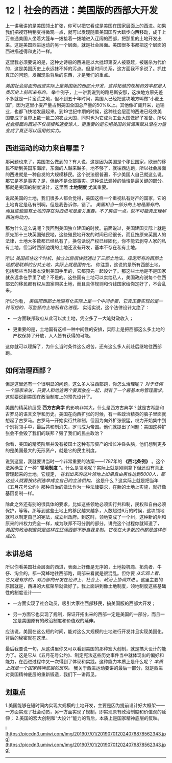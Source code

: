 # 12｜社会的西进：美国版的西部大开发

上一讲我讲的是美国领土扩张，你可以把它看成是美国在国家层面上的西进。如果我们把视野稍稍变得微观一点，就可以发现随着美国国界大踏步向西移动，成千上万普通美国人坐着大篷车一拨接着一拨地进入辽阔的西部，把那里的土地开发出来。这是美国西进运动的另一个层面，就是社会层面。美国很多书都把这个层面的西进描述得和史诗一样。

这里我必须要说的是，这种史诗般的西进是以大批印第安人被驱赶，被屠杀为代价的，这是美国历史上永远抹不掉的污点。但是时间关系，这方面我不多说了。抓住真正的问题，发掘现象背后的东西，才是我们的重点。

 *美国社会层面的西进实际上是美国版的西部大开发，这种拓殖的规模和效率都是人类历史上前所未有的。* 举个例子，上一讲我说到的路易斯安那，这块地方原先差不多就是一片蛮荒之地，但不到五十年时间，美国人已经把这块地方叫做“小麦王国”，因为这里小麦产量占到美国全国总产量的50%以上。其他像矿藏开采，运输业，也都飞快地发展起来。到19世纪中期的时候，这种社会层面的西进已经使美国变成了世界上数一数二的农业大国，同时也为它成为工业大国做好了准备。所以 *社会层面的西进不仅规模和速度惊人，更重要的是它把美国的资源秉赋从潜在力量变成了真正可以运用的实力。*

## 西进运动的动力来自哪里？

那问题也来了，美国怎么做到的？有人说，这是因为美国是个移民国家，欧洲的移民不断到美国东海岸，东面的人越来越多，地不够了，就往西边跑，所以社会层面的西进就是一种自发的大规模移民。这个说法很普遍，不少美国人自己就这么说。那它是不是事实？是，但绝不是全部事实。这种说法漏掉的恰恰是最关键的部分。那就是美国的制度设计，这里面 **土地制度** 尤其重要。

说起美国的土地，我们很多人都会觉得，美国这样一个重视私有财产的国家，它的土地肯定是私有制啊。但是我告诉你，错了。 *美国相当一部分的土地是国有的，而且这些国有土地的存在对西进可是至关重要。不了解这一点，就不可能真正理解西进的动力。*

那为什么这么说呢？我回到美国独立建国的时候。前面说过，美国建国实际上就是原先那十三块英国殖民地，这些殖民地开发的时间已经很长，而且按原来英国人的法律，土地大多数都已经私有了，换句话说产权已经固化，你不能去剥夺人家的私有土地。但当时西部边境的土地还没有开发，基本不存在私有土地。

所以 *美国抓住这个时机，独立以后很快就通过了三部土地法，规定所有的西部土地都是联邦的公共土地，实际上就是国有化。* 你注意，这说的是所有西部土地，包括那些当时根本没到美国手里的，它都预先一起设计了。那这些土地是不是国家就永远拿在手里了呢？不是的。这些国有土地可以卖给私人，美国政府说每个往西部去的移民都有权从国家购买土地，而且具体规则和价钱国家给你定好了，不会乱来。

所以你看， *美国把西部土地国有化实际上是一个中间步骤，它真正要实现的是一种可控的、可监督的土地私有化进程。* 实话实说，这个法律设计太绝了：

* 一方面联邦政府从此可以卖土地，凭空多了一大笔财政收入；

* 更重要的是，土地国有这样一种中间性的安排，实际上是把西部这么多土地的产权保持了开放，人人皆有获得的可能。

这你就可以理解了，为什么当时条件这么艰苦，还有这么多人前赴后继地往西部跑。

## 如何治理西部？

但是这里还有一个很明显的问题，这么多人往西部跑，你怎么治理呢？ *对于任何一个国家来说，只要人和地这两个要素放在一起，就有了一个最基本的管理需求。* 这就要说到美国在政治制度上的预先设计了。

美国的精英阶层受 **西方古典学** 的影响非常大，什么是西方古典学？就是古希腊和古罗马的语言文学和历史。美国在向西扩张的时候，有一些政治精英的脑子里面就想起了古罗马。古罗马一开始实行共和制，但因为向外扩张很猛，权力开始集中到个别将领手中，最后共和制消失，罗马成为帝国。他们就提出了问题：美国这种扩张会不会毁了我们的联邦？毁了我们的民主政治？

你看，美国的精英阶层并没有被国土这种有形资产的增长冲昏头脑，他们想到更多的是美国最大的无形资产，就是它的民主制度。

说到这里，我就要讲当时一个非常重要的法案——1787年的 **《西北条例》** 。这个法案确立了一种“ **领地制度** ”。什么是领地呢？实际上就是刚刚拿下但还没有真正管理起来的土地。它规定， *在划出来的这片领地上如果自由男性达到5000人，那这些人就要按比例选举成立自己的立法机构。* 这是什么？这实际上就是把当年《五月花号公约》那种自治的做法作为一种法律要求，在新的土地上实施，就好像基因复制一样。

除此之外还有别的很具体的要求，比如这些领地必须实行共和制，民权和自由必须保护，等等。那等到这些土地上的移民越来越多，人数超过6万的时候，这块领地就可以制定自己的宪法，成立州政府。到这时，领地变成了一个州，这种新的州和原来的州权力完全一样，成为联邦不可分割的部分。讲完这个过程你就知道了， *美国的政治制度就是这样在辽阔西部不断自我复制。它现在大多数的州都是这样形成的。*

## 本讲总结

所以你看美国社会层面的西进，表面上好像是无序的，土地投机商、拓荒者、牛仔、淘金的，都一窝蜂地往西部跑，局部来看就是很混乱。但你要 *从宏观上看，它又是有序的，对西部的开发在经济上、社会上、政治上协调并进* 。这里主要的原因就是，西进的大框架早就做好了。我上面讲到像土地制度，领地制度这些基础性的制度设计——

* 一方面实现了社会动员，吸引大家往西部移民，搞美国版的西部大开发；

* 另一方面它也实现了规制，保证开拓出来的西部一定是美国的一部分，而且一定是美国原有的政治制度和价值观的延伸。

应该说，美国在这么短的时间，能对这么大规模的土地进行开发并且实现美国化，背后的秘密就在这里。

最后我要说一句，从这讲里你又可以看到美国的那种宏大创制，就是搞大设计的能力了。这是它从《五月花号公约》、制定宪法这些历史事件当中就体现出的偏好和能力，在西进过程中又一次得到了体现和实践。这种能力本质上是什么呢？ *本质上就是一个国家精神底层的反映。* 我关于西进运动要讲的最后一部分，就是西进对美国精神底层的重新锻造，我们下一讲再见。

## 划重点

1.美国能够在短时间内实现大规模的土地开发，主要是因为提前设计好大框架——一方面实现了社会动员，另一方面实现了规制，即实现原有政治制度和价值观的延伸；
2.美国的宏大创制和“大设计”能力的背后，本质上是国家精神底层的反映。

![https://piccdn3.umiwi.com/img/201907/01/201907012024076878562343.jpg](https://piccdn3.umiwi.com/img/201907/01/201907012024076878562343.jpg)

---
